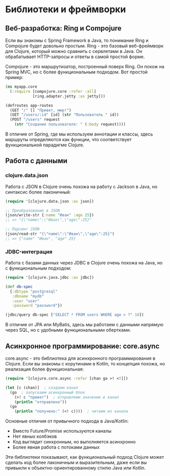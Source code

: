 # Библиотеки и фреймворки

## Веб-разработка: Ring и Compojure

Если вы знакомы с Spring Framework в Java, то понимание Ring и Compojure будет довольно простым. Ring - это базовый веб-фреймворк для Clojure, который можно сравнить с сервлетами в Java. Он обрабатывает HTTP-запросы и ответы в самой простой форме.

Compojure - это маршрутизатор, построенный поверх Ring. Он похож на Spring MVC, но с более функциональным подходом. Вот простой пример:

```clojure
(ns myapp.core
  (:require [compojure.core :refer :all]
            [ring.adapter.jetty :as jetty]))

(defroutes app-routes
  (GET "/" [] "Привет, мир!")
  (GET "/users/:id" [id] (str "Пользователь " id))
  (POST "/users" request 
    (str "Создание пользователя: " (:body request))))
```

В отличие от Spring, где мы используем аннотации и классы, здесь маршруты определяются как функции, что соответствует функциональной парадигме Clojure.

## Работа с данными

### clojure.data.json

Работа с JSON в Clojure очень похожа на работу с Jackson в Java, но синтаксис более лаконичный:

```clojure
(require '[clojure.data.json :as json])

;; Преобразование в JSON
(json/write-str {:name "Иван" :age 25})
;; => "{\"name\":\"Иван\",\"age\":25}"

;; Парсинг JSON
(json/read-str "{\"name\":\"Иван\",\"age\":25}")
;; => {"name" "Иван", "age" 25}
```

### JDBC-интеграция

Работа с базами данных через JDBC в Clojure очень похожа на Java, но с функциональным подходом:

```clojure
(require '[clojure.java.jdbc :as jdbc])

(def db-spec
  {:dbtype "postgresql"
   :dbname "mydb"
   :user "user"
   :password "password"})

(jdbc/query db-spec ["SELECT * FROM users WHERE age > ?" 18])
```

В отличие от JPA или MyBatis, здесь мы работаем с данными напрямую через SQL, но с удобными функциональными обертками.

## Асинхронное программирование: core.async

core.async - это библиотека для асинхронного программирования в Clojure. Если вы знакомы с корутинами в Kotlin, то концепция похожа, но реализация более функциональная:

```clojure
(require '[clojure.core.async :refer [chan go >! <!]])

(let [c (chan)]  ; создаем канал
  (go  ; запускаем асинхронный блок
    (>! c "привет")  ; отправляем значение в канал
    (println "отправлено"))
  (go
    (println "получено:" (<! c))))  ; читаем из канала
```

Основные отличия от привычного подхода в Java/Kotlin:
- Вместо Future/Promise используются каналы
- Нет явных колбэков
- Код выглядит синхронным, но выполняется асинхронно
- Более явная работа с потоками данных

Эти библиотеки показывают, как функциональный подход Clojure может сделать код более лаконичным и выразительным, даже если вы привыкли к объектно-ориентированному стилю Java или Kotlin.
